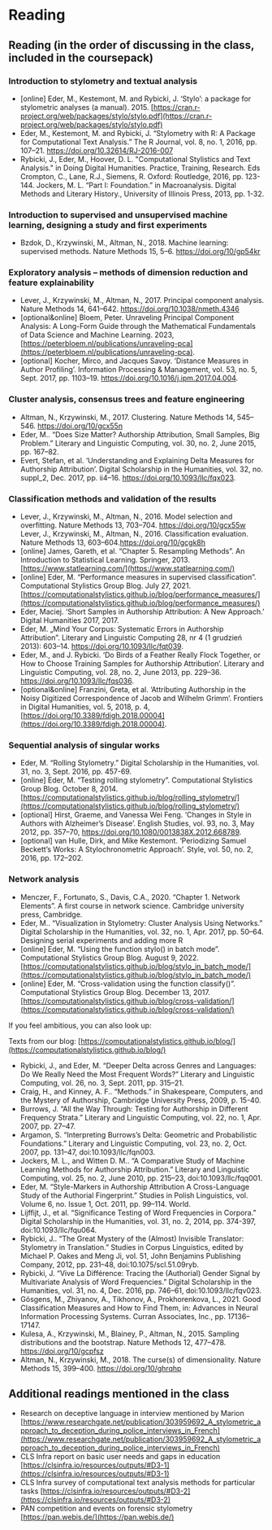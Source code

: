 # Reading

## Reading (in the order of discussing in the class, included in the coursepack)
### Introduction to stylometry and textual analysis
* [online] Eder, M., Kestemont, M. and Rybicki, J. ‘Stylo’: a package for stylometric analyses (a manual). 2015. [https://cran.r-project.org/web/packages/stylo/stylo.pdf](https://cran.r-project.org/web/packages/stylo/stylo.pdf)
* Eder, M., Kestemont, M. and Rybicki, J. “Stylometry with R: A Package for Computational Text Analysis.” The R Journal, vol. 8, no. 1, 2016, pp. 107–21. https://doi.org/10.32614/RJ-2016-007 
* Rybicki, J., Eder, M., Hoover, D. L. "Computational Stylistics and Text Analysis." in Doing Digital Humanities. Practice, Training, Research. Eds Crompton, C., Lane, R.J., Siemens, R. Oxford: Routledge, 2016, pp. 123-144.
Jockers, M. L. “Part I: Foundation.” in Macroanalysis. Digital Methods and Literary History., University of Illinois Press, 2013, pp. 1-32.
### Introduction to supervised and unsupervised machine learning, designing a study and first experiments
* Bzdok, D., Krzywinski, M., Altman, N., 2018. Machine learning: supervised methods. Nature Methods 15, 5–6. https://doi.org/10/gp54kr

### Exploratory analysis  –  methods of dimension reduction and feature explainability
* Lever, J., Krzywinski, M., Altman, N., 2017. Principal component analysis. Nature Methods 14, 641–642. https://doi.org/10.1038/nmeth.4346
* [optional&online] Bloem, Peter. Unraveling Principal Component Analysis: A Long-Form Guide through the Mathematical Fundamentals of Data Science and Machine Learning. 2023, [https://peterbloem.nl/publications/unraveling-pca](https://peterbloem.nl/publications/unraveling-pca).
* [optional] Kocher, Mirco, and Jacques Savoy. ‘Distance Measures in Author Profiling’. Information Processing & Management, vol. 53, no. 5, Sept. 2017, pp. 1103–19. https://doi.org/10.1016/j.ipm.2017.04.004.

### Cluster analysis, consensus trees and feature engineering
* Altman, N., Krzywinski, M., 2017. Clustering. Nature Methods 14, 545–546. https://doi.org/10/gcx55n
* Eder, M.. “Does Size Matter? Authorship Attribution, Small Samples, Big Problem.” Literary and Linguistic Computing, vol. 30, no. 2, June 2015, pp. 167–82.
*  Evert, Stefan, et al. ‘Understanding and Explaining Delta Measures for Authorship Attribution’. Digital Scholarship in the Humanities, vol. 32, no. suppl_2, Dec. 2017, pp. ii4–16. https://doi.org/10.1093/llc/fqx023.

### Classification methods and validation of the results
* Lever, J., Krzywinski, M., Altman, N., 2016. Model selection and overfitting. Nature Methods 13, 703–704. https://doi.org/10/gcx55w
Lever, J., Krzywinski, M., Altman, N., 2016. Classification evaluation. Nature Methods 13, 603–604.https://doi.org/10/gcgk8h
* [online] James, Gareth, et al. “Chapter 5. Resampling Methods”. An Introduction to Statistical Learning. Springer, 2013. [https://www.statlearning.com/](https://www.statlearning.com/)
* [online] Eder, M. “Performance measures in supervised classification”. Computational Stylistics Group Blog. July 27, 2021. [https://computationalstylistics.github.io/blog/performance_measures/](https://computationalstylistics.github.io/blog/performance_measures/)
* Eder, Maciej. ‘Short Samples in Authorship Attribution: A New Approach.’ Digital Humanities 2017, 2017.
* Eder, M. „Mind Your Corpus: Systematic Errors in Authorship Attribution”. Literary and Linguistic Computing 28, nr 4 (1 grudzień 2013): 603–14. https://doi.org/10.1093/llc/fqt039.
* Eder, M., and J. Rybicki. ‘Do Birds of a Feather Really Flock Together, or How to Choose Training Samples for Authorship Attribution’. Literary and Linguistic Computing, vol. 28, no. 2, June 2013, pp. 229–36. https://doi.org/10.1093/llc/fqs036.
* [optional&online] Franzini, Greta, et al. ‘Attributing Authorship in the Noisy Digitized Correspondence of Jacob and Wilhelm Grimm’. Frontiers in Digital Humanities, vol. 5, 2018, p. 4, [https://doi.org/10.3389/fdigh.2018.00004](https://doi.org/10.3389/fdigh.2018.00004).

### Sequential analysis of singular works
 
* Eder, M. “Rolling Stylometry.” Digital Scholarship in the Humanities, vol. 31, no. 3, Sept. 2016, pp. 457-69.
* [online] Eder, M. “Testing rolling stylometry”. Computational Stylistics Group Blog. October 8, 2014. [https://computationalstylistics.github.io/blog/rolling_stylometry/](https://computationalstylistics.github.io/blog/rolling_stylometry/)
* [optional] Hirst, Graeme, and Vanessa Wei Feng. ‘Changes in Style in Authors with Alzheimer’s Disease’. English Studies, vol. 93, no. 3, May 2012, pp. 357–70, https://doi.org/10.1080/0013838X.2012.668789.
* [optional] van Hulle, Dirk, and Mike Kestemont. ‘Periodizing Samuel Beckett’s Works: A Stylochronometric Approach’. Style, vol. 50, no. 2, 2016, pp. 172–202.

### Network analysis 

* Menczer, F., Fortunato, S., Davis, C.A., 2020. “Chapter 1. Network Elements”. A first course in network science. Cambridge university press, Cambridge.
* Eder, M.. “Visualization in Stylometry: Cluster Analysis Using Networks.” Digital Scholarship in the Humanities, vol. 32, no. 1, Apr. 2017, pp. 50–64.
Designing serial experiments and adding more R
* [online] Eder, M. “Using the function stylo() in batch mode”. Computational Stylistics Group Blog. August 9, 2022. [https://computationalstylistics.github.io/blog/stylo_in_batch_mode/](https://computationalstylistics.github.io/blog/stylo_in_batch_mode/)
* [online] Eder, M. “Cross-validation using the function classify()”. Computational Stylistics Group Blog. December 13, 2017. [https://computationalstylistics.github.io/blog/cross-validation/](https://computationalstylistics.github.io/blog/cross-validation/)


If you feel ambitious, you can also look up:

Texts from our blog: [https://computationalstylistics.github.io/blog/](https://computationalstylistics.github.io/blog/)

* Rybicki, J., and Eder, M. “Deeper Delta across Genres and Languages: Do We Really Need the Most Frequent Words?” Literary and Linguistic Computing, vol. 26, no. 3, Sept. 2011, pp. 315–21.
* Craig, H., and Kinney, A. F.. “Methods.” in Shakespeare, Computers, and the Mystery of Authorship, Cambridge University Press, 2009, p. 15-40.
* Burrows, J. “All the Way Through: Testing for Authorship in Different Frequency Strata.” Literary and Linguistic Computing, vol. 22, no. 1, Apr. 2007, pp. 27–47.
* Argamon, S. “Interpreting Burrows’s Delta: Geometric and Probabilistic Foundations.” Literary and Linguistic Computing, vol. 23, no. 2, Oct. 2007, pp. 131–47, doi:10.1093/llc/fqn003.
* Jockers, M. L., and Witten D. M.. “A Comparative Study of Machine Learning Methods for Authorship Attribution.” Literary and Linguistic Computing, vol. 25, no. 2, June 2010, pp. 215–23, doi:10.1093/llc/fqq001.
* Eder, M. “Style-Markers in Authorship Attribution A Cross-Language Study of the Authorial Fingerprint.” Studies in Polish Linguistics, vol. Volume 6, no. Issue 1, Oct. 2011, pp. 99–114. World.
* Lijffijt, J., et al. “Significance Testing of Word Frequencies in Corpora.” Digital Scholarship in the Humanities, vol. 31, no. 2, 2014, pp. 374-397, doi:10.1093/llc/fqu064.
* Rybicki, J.. “The Great Mystery of the (Almost) Invisible Translator: Stylometry in Translation.” Studies in Corpus Linguistics, edited by Michael P. Oakes and Meng Ji, vol. 51, John Benjamins Publishing Company, 2012, pp. 231–48, doi:10.1075/scl.51.09ryb.
* Rybicki, J. “Vive La Différence: Tracing the (Authorial) Gender Signal by Multivariate Analysis of Word Frequencies.” Digital Scholarship in the Humanities, vol. 31, no. 4, Dec. 2016, pp. 746–61, doi:10.1093/llc/fqv023.
* Gösgens, M., Zhiyanov, A., Tikhonov, A., Prokhorenkova, L., 2021. Good Classification Measures and How to Find Them, in: Advances in Neural Information Processing Systems. Curran Associates, Inc., pp. 17136–17147.
* Kulesa, A., Krzywinski, M., Blainey, P., Altman, N., 2015. Sampling distributions and the bootstrap. Nature Methods 12, 477–478. https://doi.org/10/gcpfsz
* Altman, N., Krzywinski, M., 2018. The curse(s) of dimensionality. Nature Methods 15, 399–400. https://doi.org/10/ghrqhp

## Additional readings mentioned in the class
* Research on deceptive language in interview mentioned by Marion [https://www.researchgate.net/publication/303959692_A_stylometric_approach_to_deception_during_police_interviews_in_French](https://www.researchgate.net/publication/303959692_A_stylometric_approach_to_deception_during_police_interviews_in_French)
* CLS Infra report on basic user needs and gaps in education [https://clsinfra.io/resources/outputs/#D3-1](https://clsinfra.io/resources/outputs/#D3-1)
* CLS Infra survey of computational text analysis methods for particular tasks [https://clsinfra.io/resources/outputs/#D3-2](https://clsinfra.io/resources/outputs/#D3-2)
* PAN competition and events on forensic stylometry [https://pan.webis.de/](https://pan.webis.de/) 

